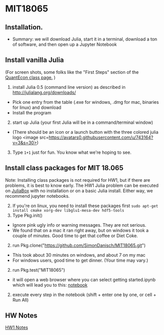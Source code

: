 # MIT18065



## Installation.
* Summary:  we will download Julia, start it in a terminal, download a ton of software, and then open up a Jupyter Notebook


## Install vanilla Julia  
(For screen shots, some folks like the "First Steps" section of the [QuantEcon class page.]( https://lectures.quantecon.org/jl/getting_started.html#first-steps ) )

1. install Julia 0.5 (command line version) as described in http://julialang.org/downloads/
  * Pick one entry from the table (.exe for windows, .dmg for mac, binaries for linux) and download
  * Install the program
2. start up Julia (your first Julia will be in a command/terminal window)
  * (There should be an icon or a launch button with the three colored julia logo <image src=https://avatars0.githubusercontent.com/u/743164?v=3&s=30>)
3. Type `1+1` just for fun.  You know what we're hoping to see.

## Install class packages for MIT 18.065
Note: Installing class packages  is not required for HW1, but if there are problems, it is best to know early.  The HW1 Julia problem can be executed on [JuliaBox](http://www.juliabox.com) with no installation or on a basic Julia install.  Either way, we recommend jupyter notebooks.

2. If you're on linux, you need to install these packages first `sudo apt-get install cmake xorg-dev libglu1-mesa-dev hdf5-tools`
2. Type Pkg.init()
  * Ignore pink ugly info or warning messages. They are not serious. 
  * We found that on a mac it ran right away, but on windows it took a couple of minutes. Good time to get that coffee or Diet Coke.
2. run Pkg.clone("https://github.com/SimonDanisch/MIT18065.git")
  * This took about 30 minutes on windows, and about 7 on my mac
  * For windows users, good time to get dinner. (Your time may vary.)
2. run Pkg.test("MIT18065")
  * it will open a web browser where you can select getting started.ipynb which will lead you to this:
[notebook](https://github.com/SimonDanisch/MIT18065/blob/master/docs/getting%20started.ipynb)
2. execute every step in the notebook (shift + enter  one by one, or cell + Run All)

## HW Notes
[HW1 Notes](https://github.com/SimonDanisch/MIT18065/blob/master/HWNotes/HW1.md)

